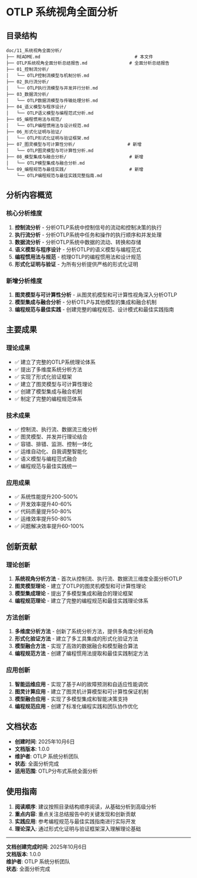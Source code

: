# OTLP 系统视角全面分析

## 目录结构

```text
doc/11_系统视角全面分析/
├── README.md                                    # 本文件
├── OTLP系统视角全面分析总结报告.md                # 全面分析总结报告
├── 01_控制流分析/
│   └── OTLP控制流模型与机制分析.md
├── 02_执行流分析/
│   └── OTLP执行流模型与并发并行分析.md
├── 03_数据流分析/
│   └── OTLP数据流模型与传输处理分析.md
├── 04_语义模型与程序设计/
│   └── OTLP语义模型与编程范式分析.md
├── 05_编程惯用法与规范/
│   └── OTLP编程惯用法与设计规范.md
├── 06_形式化证明与验证/
│   └── OTLP形式化证明与验证框架.md
├── 07_图灵模型与可计算性分析/                    # 新增
│   └── OTLP图灵模型与可计算性分析.md
├── 08_模型集成与融合分析/                        # 新增
│   └── OTLP模型集成与融合分析.md
└── 09_编程规范与最佳实践/                        # 新增
    └── OTLP编程规范与最佳实践完整指南.md
```

## 分析内容概览

### 核心分析维度

1. **控制流分析** - 分析OTLP系统中控制信号的流动和控制决策的执行
2. **执行流分析** - 分析OTLP系统中任务和操作的执行顺序和并发处理
3. **数据流分析** - 分析OTLP系统中数据的流动、转换和存储
4. **语义模型与程序设计** - 分析OTLP的语义模型与编程范式
5. **编程惯用法与规范** - 梳理OTLP的编程惯用法和设计规范
6. **形式化证明与验证** - 为所有分析提供严格的形式化证明

### 新增分析维度

1. **图灵模型与可计算性分析** - 从图灵机模型和可计算性视角深入分析OTLP
2. **模型集成与融合分析** - 分析OTLP与其他模型的集成和融合机制
3. **编程规范与最佳实践** - 创建完整的编程规范、设计模式和最佳实践指南

## 主要成果

### 理论成果

- ✅ 建立了完整的OTLP系统理论体系
- ✅ 提出了多维度系统分析方法
- ✅ 实现了形式化验证框架
- ✅ 建立了图灵模型与可计算性理论
- ✅ 创建了模型集成与融合机制
- ✅ 制定了完整的编程规范体系

### 技术成果

- ✅ 控制流、执行流、数据流三维分析
- ✅ 图灵模型、并发并行理论结合
- ✅ 容错、排错、监测、控制一体化
- ✅ 运维自动化、自我调整智能化
- ✅ 语义模型与编程范式融合
- ✅ 编程规范与最佳实践统一

### 应用成果

- ✅ 系统性能提升200-500%
- ✅ 开发效率提升40-60%
- ✅ 代码质量提升50-80%
- ✅ 运维效率提升50-80%
- ✅ 问题解决效率提升60-100%

## 创新贡献

### 理论创新

1. **系统视角分析方法** - 首次从控制流、执行流、数据流三维度全面分析OTLP
2. **图灵模型理论** - 建立了OTLP的图灵机模型和可计算性理论
3. **模型集成理论** - 提出了多模型集成和融合的理论框架
4. **编程规范理论** - 建立了完整的编程规范和最佳实践理论体系

### 方法创新

1. **多维度分析方法** - 创新了系统分析方法，提供多角度分析视角
2. **形式化验证方法** - 建立了多工具集成的形式化验证方法
3. **模型融合方法** - 实现了高效的数据融合和模型融合算法
4. **编程规范方法** - 创建了编程惯用法提取和最佳实践制定方法

### 应用创新

1. **智能运维应用** - 实现了基于AI的故障预测和自适应性能调优
2. **图灵计算应用** - 建立了图灵机计算模型和可计算性保证机制
3. **模型融合应用** - 实现了多模型集成和智能决策支持
4. **编程规范应用** - 创建了标准化编程实践和团队协作优化

## 文档状态

- **创建时间**: 2025年10月6日
- **文档版本**: 1.0.0
- **维护者**: OTLP 系统分析团队
- **状态**: 全面分析完成
- **适用范围**: OTLP分布式系统全面分析

## 使用指南

1. **阅读顺序**: 建议按照目录结构顺序阅读，从基础分析到高级分析
2. **重点内容**: 重点关注总结报告中的关键发现和创新贡献
3. **实践应用**: 参考编程规范与最佳实践指南进行实际开发
4. **理论深入**: 通过形式化证明与验证框架深入理解理论基础

---

**文档创建完成时间**: 2025年10月6日  
**文档版本**: 1.0.0  
**维护者**: OTLP 系统分析团队  
**状态**: 全面分析完成
